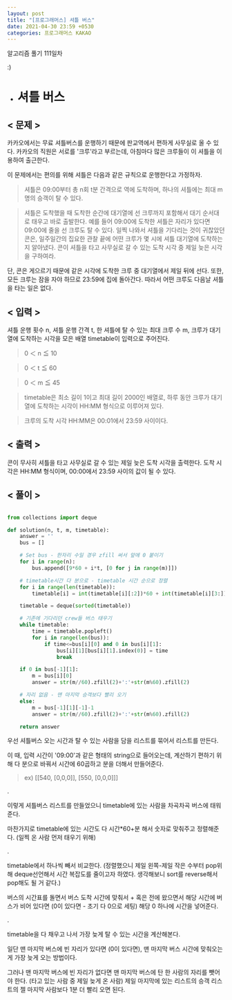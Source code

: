 ```yaml
---
layout: post
title: "[프로그래머스] 셔틀 버스"
date: 2021-04-30 23:59 +0530
categories: 프로그래머스 KAKAO
---
```


알고리즘 풀기 111일차

:)

- # 셔틀 버스

>

## < 문제 >

카카오에서는 무료 셔틀버스를 운행하기 때문에 판교역에서 편하게 사무실로 올 수 있다. 카카오의 직원은 서로를 '크루'라고 부르는데, 아침마다 많은 크루들이 이 셔틀을 이용하여 출근한다.

이 문제에서는 편의를 위해 셔틀은 다음과 같은 규칙으로 운행한다고 가정하자.

> 셔틀은 09:00부터 총 n회 t분 간격으로 역에 도착하며, 하나의 셔틀에는 최대 m명의 승객이 탈 수 있다.

> 셔틀은 도착했을 때 도착한 순간에 대기열에 선 크루까지 포함해서 대기 순서대로 태우고 바로 출발한다. 예를 들어 09:00에 도착한 셔틀은 자리가 있다면 09:00에 줄을 선 크루도 탈 수 있다.
> 일찍 나와서 셔틀을 기다리는 것이 귀찮았던 콘은, 일주일간의 집요한 관찰 끝에 어떤 크루가 몇 시에 셔틀 대기열에 도착하는지 알아냈다. 콘이 셔틀을 타고 사무실로 갈 수 있는 도착 시각 중 제일 늦은 시각을 구하여라.

단, 콘은 게으르기 때문에 같은 시각에 도착한 크루 중 대기열에서 제일 뒤에 선다. 또한, 모든 크루는 잠을 자야 하므로 23:59에 집에 돌아간다. 따라서 어떤 크루도 다음날 셔틀을 타는 일은 없다.

## < 입력 >

셔틀 운행 횟수 n, 셔틀 운행 간격 t, 한 셔틀에 탈 수 있는 최대 크루 수 m, 크루가 대기열에 도착하는 시각을 모은 배열 timetable이 입력으로 주어진다.

> 0 ＜ n ≦ 10

> 0 ＜ t ≦ 60

> 0 ＜ m ≦ 45

> timetable은 최소 길이 1이고 최대 길이 2000인 배열로, 하루 동안 크루가 대기열에 도착하는 시각이 HH:MM 형식으로 이루어져 있다.

> 크루의 도착 시각 HH:MM은 00:01에서 23:59 사이이다.

## < 출력 >

콘이 무사히 셔틀을 타고 사무실로 갈 수 있는 제일 늦은 도착 시각을 출력한다. 도착 시각은 HH:MM 형식이며, 00:00에서 23:59 사이의 값이 될 수 있다.

## < 풀이 >

```python

from collections import deque

def solution(n, t, m, timetable):
    answer = ''
    bus = []

    # Set bus - 한자리 수일 경우 zfill 써서 앞에 0 붙이기
    for i in range(n):
        bus.append([9*60 + i*t, [0 for j in range(m)]])

    # timetable시간 다 분으로 - timetable 시간 순으로 정렬
    for i in range(len(timetable)):
        timetable[i] = int(timetable[i][:2])*60 + int(timetable[i][3:])

    timetable = deque(sorted(timetable))

    # 기존에 기다리던 crew들 버스 태우기
    while timetable:
        time = timetable.popleft()
        for i in range(len(bus)):
            if time<=bus[i][0] and 0 in bus[i][1]:
                bus[i][1][bus[i][1].index(0)] = time
                break

    if 0 in bus[-1][1]:
        m = bus[i][0]
        answer = str(m//60).zfill(2)+':'+str(m%60).zfill(2)

    # 자리 없음 - 맨 마지막 승객보다 빨리 오기
    else:
        m = bus[-1][1][-1]-1
        answer = str(m//60).zfill(2)+':'+str(m%60).zfill(2)

    return answer

```

우선 셔틀버스 오는 시간과 탈 수 있는 사람을 담을 리스트를 묶어서 리스트를 만든다.

이 때, 입력 시간이 '09:00'과 같은 형태의 string으로 들어오는데, 계산하기 편하기 위해 다 분으로 바꿔서 시간에 60곱하고 분을 더해서 만들어준다.

> ex) [[540, [0,0,0]], [550, [0,0,0]]]

.

이렇게 셔틀버스 리스트를 만들었으니 timetable에 있는 사람을 차곡차곡 버스에 태워준다.

마찬가지로 timetable에 있는 시간도 다 시간\*60+분 해서 숫자로 맞춰주고 정렬해준다. (일찍 온 사람 먼저 태우기 위해)

.

timetable에서 하나씩 빼서 비교한다. (정렬했으니 제일 왼쪽-제일 작은 수부터 pop위해 deque선언해서 시간 복잡도를 줄이고자 하였다. 생각해보니 sort를 reverse해서 pop해도 될 거 같다.)

버스의 시간표를 돌면서 버스 도착 시간에 맞춰서 + 혹은 전에 왔으면서 해당 시간에 버스가 비어 있다면 (0이 있다면 - 초기 다 0으로 세팅) 해당 0 하나에 시간을 넣어준다.

.

timetable을 다 채우고 나서 가장 늦게 탈 수 있는 시간을 계산해본다.

일단 맨 마지막 버스에 빈 자리가 있다면 (0이 있다면), 맨 마지막 버스 시간에 맞춰오는게 가장 늦게 오는 방법이다.

그러나 맨 마지막 버스에 빈 자리가 없다면 맨 마지막 버스에 탄 한 사람의 자리를 뺏어야 한다. (타고 있는 사람 중 제일 늦게 온 사람) 제일 마지막에 있는 리스트의 승객 리스트의 젤 마지막 사람보다 1분 더 빨리 오면 된다.
